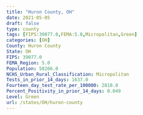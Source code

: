 ```yaml
---
title: "Huron County, OH"
date: 2021-05-05
draft: false
type: county
tags: [FIPS:39077.0,FEMA:5.0,Micropolitan,Green]
categories: [OH]
County: Huron County
State: OH
FIPS: 39077.0
FEMA_Region: 5.0
Population: 58266.0
NCHS_Urban_Rural_Classification: Micropolitan
Tests_in_prior_14_days: 1637.0
Fourteen_day_test_rate_per_100000: 2810.0
Percent_Positivity_in_prior_14_days: 0.049
Level: Green
url: /states/OH/huron-county
---
```



